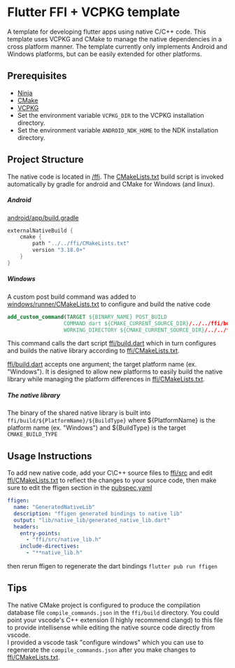 # Flutter FFI + VCPKG template

A template for developing flutter apps using native C/C++ code. This template uses VCPKG and CMake to manage the native dependencies in a cross platform manner. The template currently only implements Android and Windows platforms, but can be easily extended for other platforms.

## Prerequisites
- [Ninja](https://github.com/ninja-build/ninja)
- [CMake](https://github.com/Kitware/CMake)
- [VCPKG](https://github.com/microsoft/vcpkg)
- Set the environment variable ```VCPKG_DIR``` to the VCPKG installation directory.
- Set the environment variable ```ANDROID_NDK_HOME``` to the NDK installation directory.

## Project Structure
The native code is located in [/ffi](ffi). The [CMakeLists.txt](ffi/CMakeLists.txt) build script is invoked automatically by gradle for android and CMake for Windows (and linux).

##### Android
[android/app/build.gradle](android/app/build.gradle)
```groovy
externalNativeBuild {
    cmake {
        path "../../ffi/CMakeLists.txt"
        version "3.18.0+"
    }
}
```

##### Windows
A custom post build command was added to [windows/runner/CMakeLists.txt](windows/runner/CMakeLists.txt) to configure and build the native code
```cmake
add_custom_command(TARGET ${BINARY_NAME} POST_BUILD
                  COMMAND dart ${CMAKE_CURRENT_SOURCE_DIR}/../../ffi/build.dart "Windows"
                  WORKING_DIRECTORY ${CMAKE_CURRENT_SOURCE_DIR}/../../ffi)
```
This command calls the dart script [ffi/build.dart](ffi/build.dart) which in turn configures and builds the native library according to [ffi/CMakeLists.txt](ffi/CMakeLists.txt).

[ffi/build.dart](ffi/build.dart) accepts one argument; the target platform name (ex. "Windows"). It is designed to allow new platforms to easily build the native library while managing the platform differences in [ffi/CMakeLists.txt](ffi/CMakeLists.txt).

##### The native library
The binary of the shared native library is built into ```ffi/build/${PlatformName}/${BuildType}``` where \${PlatformName} is the platform name (ex. "Windows") and \${BuildType} is the target ```CMAKE_BUILD_TYPE```

## Usage Instructions
To add new native code, add your C\C++ source files to [ffi/src](ffi/src) and edit [ffi/CMakeLists.txt](ffi/CMakeLists.txt) to reflect the changes to your source code, then make sure to edit the ffigen section in the [pubspec.yaml](pubspec.yaml)
```yaml
ffigen:
  name: "GeneratedNativeLib"
  description: "ffigen generated bindings to native lib"
  output: "lib/native_lib/generated_native_lib.dart"
  headers:
    entry-points:
      - "ffi/src/native_lib.h"
    include-directives:
      - "**native_lib.h"
```
then rerun ffigen to regenerate the dart bindings ```flutter pub run ffigen```

## Tips
The native CMake project is configured to produce the compilation database file ```compile_commands.json``` in the ```ffi/build``` directory. You could point your vscode's C++ extension (I highly recommend clangd) to this file to provide intellisense while editing the native source code directly from vscode.  
I provided a vscode task "configure windows" which you can use to regenerate the ```compile_commands.json``` after you make changes to [ffi/CMakeLists.txt](ffi/CMakeLists.txt). 
